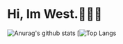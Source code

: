 # Hi, Im West.👨🏼‍💻

![Anurag's github stats](https://github-readme-stats.vercel.app/api?username=wesrt&show_icons=true&theme=tokyonight)
[![Top Langs](https://github-readme-stats.vercel.app/api/top-langs/?username=wesrt&show_icons=true&theme=tokyonight)
